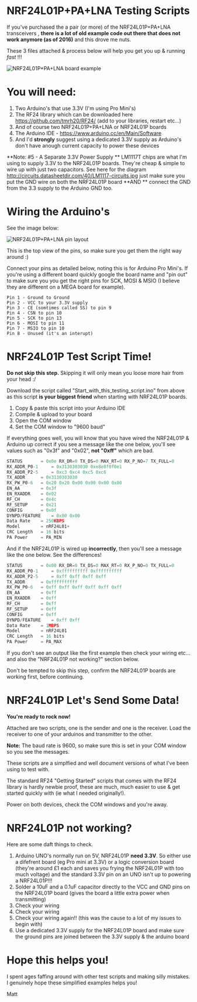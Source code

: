 # NRF24L01P+PA+LNA Testing Scripts

If you've purchased the a pair (or more) of the NRF24L01P+PA+LNA transceivers , **there is a lot of old example code out there that does not work anymore (as of 2016)** and this drove me nuts.

These 3 files attached & process below will help you get you up & running *fast* !!!

![NRF24L01P+PA+LNA board example](http://www.elecfreaks.com/wiki/images/1/1d/N24l01_figure20.jpg)

# You will need:

1. Two Arduino's that use 3.3V (I'm using Pro Mini's)
2. The RF24 library which can be downloaded here https://github.com/tmrh20/RF24/ (add to your libraries, restart etc...)
3. And of course two NRF24L01P+PA+LNA or NRF24L01P boards
4. The Arduino IDE - https://www.arduino.cc/en/Main/Software
5. And I'd **strongly** suggest using a dedicated 3.3V supply as Arduino's don't have anough current capacity to power these devices

**Note: #5 - A Separate 3.3V Power Supply **
LM1117T chips are what I'm using to supply 3.3V to the NRF24L01P boards. They're cheap & simple to wire up with just two capacitors. See here for the diagram http://circuits.datasheetdir.com/40/LM1117-circuits.jpg just make sure you put the GND wire on both the NRF24L01P board  **AND ** connect the GND from the 3.3 supply to the Arduino GND too.

# Wiring the Arduino's

See the image below:

![NRF24L01P+PA+LNA pin layout](https://arduino-info.wikispaces.com/file/view/24L01Pinout-800.jpg/243330999/24L01Pinout-800.jpg)

This is the top view of the pins, so make sure you get them the right way around :)

Connect your pins as detailed below, noting this is for Arduino Pro Mini's. If you're using a different board quickly google the board name and "pin out" to make sure you you get the right pins for SCK, MOSI & MSIO (I believe they are different on a MEGA board for example).

```
Pin 1 - Ground to Ground
Pin 2 - VCC to your 3.3V supply
Pin 3 - CE (somtimes called SS) to pin 9
Pin 4 - CSN to pin 10
Pin 5 - SCK to pin 13
Pin 6 - MOSI to pin 11
Pin 7 - MSIO to pin 10
Pin 8 - Unused (it's an interupt)
```

# NRF24L01P Test Script Time!

**Do not skip this step.**  Skipping it will only mean you loose more hair from your head :/

Download the script called "Start_with_this_testing_script.ino" from above as this script **is your biggest friend** when starting with NRF24L01P boards.

1. Copy & paste this script into your Arduino IDE
2. Compile & upload to your board
3. Open the COM window
4. Set the COM window to "9600 baud"
 
If everything goes well, you will know that you have wired the NRF24L01P & Arduino up correct if you see a message like the one below, you'll see values such as "0x3f" and "0x02", **not "0xff"** which are bad.

```c
STATUS		 = 0x0e RX_DR=0 TX_DS=0 MAX_RT=0 RX_P_NO=7 TX_FULL=0
RX_ADDR_P0-1	 = 0x3130303030 0xe8e8f0f0e1
RX_ADDR_P2-5	 = 0xc3 0xc4 0xc5 0xc6
TX_ADDR		 = 0x3130303030
RX_PW_P0-6	 = 0x20 0x20 0x00 0x00 0x00 0x00
EN_AA		 = 0x3f
EN_RXADDR	 = 0x02
RF_CH		 = 0x4c
RF_SETUP	 = 0x21
CONFIG		 = 0x0f
DYNPD/FEATURE	 = 0x00 0x00
Data Rate	 = 250KBPS
Model		 = nRF24L01+
CRC Length	 = 16 bits
PA Power	 = PA_MIN
```

And if the NRF24L01P is wired up **incorrectly**, then you'll see a message like the one below. See the differences!

```c
STATUS		 = 0x00 RX_DR=0 TX_DS=0 MAX_RT=0 RX_P_NO=0 TX_FULL=0
RX_ADDR_P0-1	 = 0xffffffffff 0xffffffffff
RX_ADDR_P2-5	 = 0xff 0xff 0xff 0xff
TX_ADDR		 = 0xffffffffff
RX_PW_P0-6	 = 0xff 0xff 0xff 0xff 0xff 0xff
EN_AA		 = 0xff
EN_RXADDR	 = 0xff
RF_CH		 = 0xff
RF_SETUP	 = 0xff
CONFIG		 = 0xff
DYNPD/FEATURE	 = 0xff 0xff
Data Rate	 = 1MBPS
Model		 = nRF24L01
CRC Length	 = 16 bits
PA Power	 = PA_MAX
```

If you don't see an output like the first example then check your wiring etc... and also the "NRF24L01P not working?" section below.

Don't be tempted to skip this step, confirm the NRF24L01P boards are working first, before continuing.

# NRF24L01P Let's Send Some Data!

**You're ready to rock now!**

Attached are two scripts, one is the sender and one is the receiver. Load the receiver to one of your arduinos and transmitter to the other.

**Note:** The baud rate is 9600, so make sure this is set in your COM window so you see the messages.

These scripts are a simplfied and well document versions of what I've been using to test with. 

The standard RF24 "Getting Started" scripts that comes with the RF24 library is hardly newbie proof, these are much, much easier to use & get started quickly with (ie what I needed originally!).

Power on both devices, check the COM windows and you're away.

# NRF24L01P not working?

Here are some daft things to check.

1. Arduino UNO's normally run on 5V, NRF24L01P **need 3.3V**. So either use a difefrent board (eg Pro mini at 3.3V) or a logic conversion board (they're around £1 each and saves you frying the NRF24L01P with too much voltage) and the standard 3.3V pin on an UNO isn't up to powering a NRF24L01P!!!
2. Solder a 10uF and a 0.1uF capacitor directly to the VCC and GND pins on the NRF24L01P board (gives the board a little extra power when transmitting)
3. Check your wiring 
4. Check your wiring
4. Check your wiring again!! (this was the cause to a lot of my issues to begin with)
5. Use a dedicated 3.3V supply for the NRF24L01P board and make sure the ground pins are joined between the 3.3V supply & the arduino board

# Hope this helps you!
I spent ages faffing around with other test scripts and making silly mistakes. I genuinely hope these simplified examples helps you!

Matt
